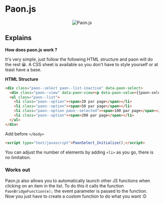 # Paon.js

<div align="center">
  <img src="https://cdn.pooks.fr/images/github/paon/white.png" alt="Paon.js" />
</div>

## Explains

**How does paon.js work ?**

It's very simple, just follow the following HTML structure and paon will do the rest 😀. A CSS sheet is available so you don't have to style yourself or at least have a base.

**HTML Structure**

```html
<div class="paon--select paon--list-inactive" data-paon-select>
  <div class="paon--view" data-paon-view><p data-paon-value>{{paon-selected}}</p><span class="icon">&#xE5C7;</span></div>
  <ul class="paon--list">
    <li class="paon--option"><span>20 par page</span></li>
    <li class="paon--option"><span>50 par page</span></li>
    <li class="paon--option paon--selected"><span>100 par page</span></li>
    <li class="paon--option"><span>200 par page</span></li>
  </ul>
</div>
```
Add before `</body>`
```html
<script type="text/javascript">PaonSelect_Initialize();</script>
```

You can adjust the number of elements by adding `<li>` as you go, there is no limitation.

### Works out

Paon.js also allows you to automatically launch other JS functions when clicking on an item in the list. To do this it calls the function `PaonBridgeFunction(e);` the event parameter is passed to the function.<br>
Now you just have to create a custom function to do what you want :D
